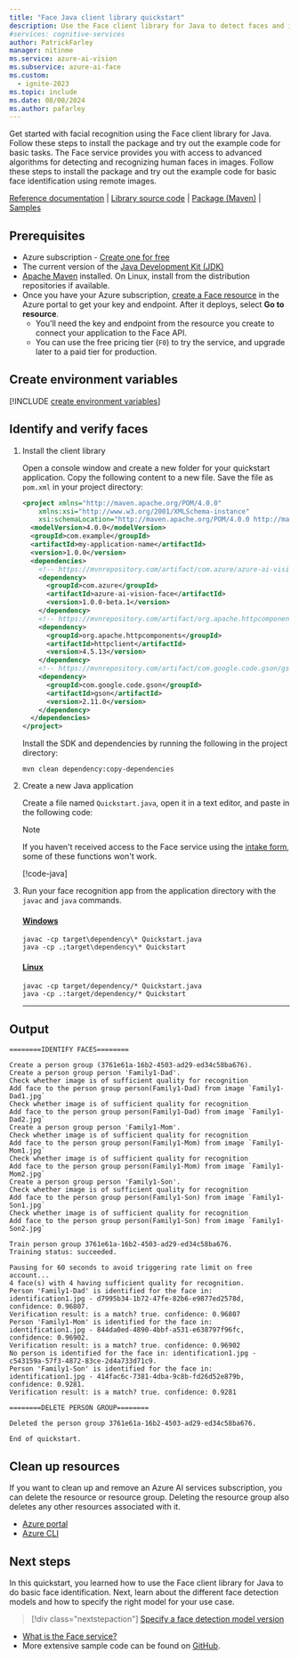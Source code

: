 ```yaml
---
title: "Face Java client library quickstart"
description: Use the Face client library for Java to detect faces and identify faces (facial recognition search).
#services: cognitive-services
author: PatrickFarley
manager: nitinme
ms.service: azure-ai-vision
ms.subservice: azure-ai-face
ms.custom:
  - ignite-2023
ms.topic: include
ms.date: 08/08/2024
ms.author: pafarley
---
```


Get started with facial recognition using the Face client library for Java. Follow these steps to install the package and try out the example code for basic tasks. The Face service provides you with access to advanced algorithms for detecting and recognizing human faces in images. Follow these steps to install the package and try out the example code for basic face identification using remote images.

[Reference documentation](https://aka.ms/azsdk-java-face-ref) | [Library source code](https://github.com/Azure/azure-sdk-for-java/tree/main/sdk/face/azure-ai-vision-face) | [Package (Maven)](https://central.sonatype.com/artifact/com.azure/azure-ai-vision-face) | [Samples](https://github.com/Azure/azure-sdk-for-java/tree/main/sdk/face/azure-ai-vision-face/src/samples)

## Prerequisites

* Azure subscription - [Create one for free](https://azure.microsoft.com/free/cognitive-services/)
* The current version of the [Java Development Kit (JDK)](https://www.microsoft.com/openjdk)
* [Apache Maven](https://maven.apache.org/download.cgi) installed. On Linux, install from the distribution repositories if available.
* Once you have your Azure subscription, <a href="https://portal.azure.com/#create/Microsoft.CognitiveServicesFace"  title="Create a Face resource"  target="_blank">create a Face resource</a> in the Azure portal to get your key and endpoint. After it deploys, select **Go to resource**.
    * You'll need the key and endpoint from the resource you create to connect your application to the Face API.
    * You can use the free pricing tier (`F0`) to try the service, and upgrade later to a paid tier for production.


## Create environment variables

[!INCLUDE [create environment variables](../face-environment-variables.md)]

## Identify and verify faces

1. Install the client library

    Open a console window and create a new folder for your quickstart application. Copy the following content to a new file. Save the file as `pom.xml` in your project directory:

    <!-- [!INCLUDE][](https://raw.githubusercontent.com/Azure-Samples/cognitive-services-quickstart-code/master/java/Face/pom.xml)] -->
    ```xml
    <project xmlns="http://maven.apache.org/POM/4.0.0"
        xmlns:xsi="http://www.w3.org/2001/XMLSchema-instance"
        xsi:schemaLocation="http://maven.apache.org/POM/4.0.0 http://maven.apache.org/xsd/maven-4.0.0.xsd">
      <modelVersion>4.0.0</modelVersion>
      <groupId>com.example</groupId>
      <artifactId>my-application-name</artifactId>
      <version>1.0.0</version>
      <dependencies>
        <!-- https://mvnrepository.com/artifact/com.azure/azure-ai-vision-face -->
        <dependency>
          <groupId>com.azure</groupId>
          <artifactId>azure-ai-vision-face</artifactId>
          <version>1.0.0-beta.1</version>
        </dependency>
        <!-- https://mvnrepository.com/artifact/org.apache.httpcomponents/httpclient -->
        <dependency>
          <groupId>org.apache.httpcomponents</groupId>
          <artifactId>httpclient</artifactId>
          <version>4.5.13</version>
        </dependency>
        <!-- https://mvnrepository.com/artifact/com.google.code.gson/gson -->
        <dependency>
          <groupId>com.google.code.gson</groupId>
          <artifactId>gson</artifactId>
          <version>2.11.0</version>
        </dependency>
      </dependencies>
    </project>
    ```

    Install the SDK and dependencies by running the following in the project directory:

    ```console
    mvn clean dependency:copy-dependencies
    ```

1. Create a new Java application

    Create a file named `Quickstart.java`, open it in a text editor, and paste in the following code:

    > [!NOTE]
    > If you haven't received access to the Face service using the [intake form](https://aka.ms/facerecognition), some of these functions won't work.

    [!code-java[](~/cognitive-services-quickstart-code/java/Face/Quickstart.java?name=snippet_single)]


1. Run your face recognition app from the application directory with the `javac` and `java` commands.

    #### [Windows](#tab/windows)

    ```console
    javac -cp target\dependency\* Quickstart.java
    java -cp .;target\dependency\* Quickstart
    ```

    #### [Linux](#tab/linux)

    ```console
    javac -cp target/dependency/* Quickstart.java
    java -cp .:target/dependency/* Quickstart
    ```

    ---



## Output

```console
========IDENTIFY FACES========

Create a person group (3761e61a-16b2-4503-ad29-ed34c58ba676).
Create a person group person 'Family1-Dad'.
Check whether image is of sufficient quality for recognition
Add face to the person group person(Family1-Dad) from image `Family1-Dad1.jpg`
Check whether image is of sufficient quality for recognition
Add face to the person group person(Family1-Dad) from image `Family1-Dad2.jpg`
Create a person group person 'Family1-Mom'.
Check whether image is of sufficient quality for recognition
Add face to the person group person(Family1-Mom) from image `Family1-Mom1.jpg`
Check whether image is of sufficient quality for recognition
Add face to the person group person(Family1-Mom) from image `Family1-Mom2.jpg`
Create a person group person 'Family1-Son'.
Check whether image is of sufficient quality for recognition
Add face to the person group person(Family1-Son) from image `Family1-Son1.jpg`
Check whether image is of sufficient quality for recognition
Add face to the person group person(Family1-Son) from image `Family1-Son2.jpg`

Train person group 3761e61a-16b2-4503-ad29-ed34c58ba676.
Training status: succeeded.

Pausing for 60 seconds to avoid triggering rate limit on free account...
4 face(s) with 4 having sufficient quality for recognition.
Person 'Family1-Dad' is identified for the face in: identification1.jpg - d7995b34-1b72-47fe-82b6-e9877ed2578d, confidence: 0.96807.
Verification result: is a match? true. confidence: 0.96807
Person 'Family1-Mom' is identified for the face in: identification1.jpg - 844da0ed-4890-4bbf-a531-e638797f96fc, confidence: 0.96902.
Verification result: is a match? true. confidence: 0.96902
No person is identified for the face in: identification1.jpg - c543159a-57f3-4872-83ce-2d4a733d71c9.
Person 'Family1-Son' is identified for the face in: identification1.jpg - 414fac6c-7381-4dba-9c8b-fd26d52e879b, confidence: 0.9281.
Verification result: is a match? true. confidence: 0.9281

========DELETE PERSON GROUP========

Deleted the person group 3761e61a-16b2-4503-ad29-ed34c58ba676.

End of quickstart.
```



## Clean up resources

If you want to clean up and remove an Azure AI services subscription, you can delete the resource or resource group. Deleting the resource group also deletes any other resources associated with it.

* [Azure portal](../../../multi-service-resource.md?pivots=azportal#clean-up-resources)
* [Azure CLI](../../../multi-service-resource.md?pivots=azcli#clean-up-resources)

## Next steps

In this quickstart, you learned how to use the Face client library for Java to do basic face identification. Next, learn about the different face detection models and how to specify the right model for your use case.

> [!div class="nextstepaction"]
> [Specify a face detection model version](../../how-to/specify-detection-model.md)

* [What is the Face service?](../../overview-identity.md)
* More extensive sample code can be found on [GitHub](https://aka.ms/FaceSamples).
